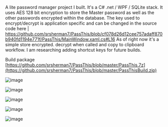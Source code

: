 A lite password manager project I built. It's a C# .net / WPF / SQLite stack. It uses AES 128 bit encryption to store the Master password as well as the other passwords encrypted within the database.
The key used to encrypt/decrypt is application specific and can be changed in the source code here | https://github.com/srsherman7/PassThis/blob/cf078d26d12cee757adaff870b940fd1194e771f/PassThis/MainWindow.xaml.cs#L16
As of right now it's a simple store encrypted. decrypt when called and copy to clipboard workflow. I am researching adding shortcut keys for future builds.

Build package
[https://github.com/srsherman7/PassThis/blob/master/PassThis.7z](https://github.com/srsherman7/PassThis/blob/master/PassThisBuild.zip)

![image](https://github.com/user-attachments/assets/978e76b3-2eb7-4bae-9191-4c8f9a1c748f)

![image](https://github.com/user-attachments/assets/738273e9-8ecb-4282-bc4c-63c31311348b)

![image](https://github.com/user-attachments/assets/8cc29f04-5630-421d-951f-79328f21e95c)

![image](https://github.com/user-attachments/assets/86f5bc4a-db45-448a-a9ee-c49e3ff23177)

![image](https://github.com/user-attachments/assets/c14eb1b1-9437-49a4-ab6d-ee68afd8f70b)


